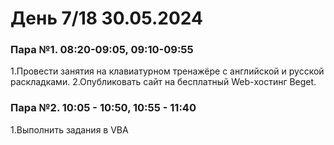 # День 7/18 30.05.2024
### Пара №1. 08:20-09:05, 09:10-09:55
1.Провести занятия на клавиатурном тренажёре с английской и русской раскладками.
2.Опубликовать сайт на бесплатный Web-хостинг Beget.
### Пара №2. 10:05 - 10:50, 10:55 - 11:40
1.Выполнить задания в VBA
